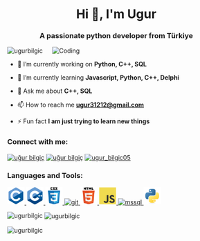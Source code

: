 <h1 align="center">Hi 👋, I'm Ugur</h1>
<h3 align="center">A passionate python developer from Türkiye</h3>
<img align="right" alt="Coding" width="400" src="https://cdn.dribbble.com/users/1292677/screenshots/6139167/media/5387dc7e035b3efe9d94516044de66a4.gif">

<p align="left"> <img src="https://komarev.com/ghpvc/?username=ugurbilgic&label=Profile%20views&color=0e2fb4&style=flat" alt="ugurbilgic" /> </p>

- 🔭 I’m currently working on **Python, C++, SQL**

- 🌱 I’m currently learning **Javascript, Python, C++, Delphi**

- 💬 Ask me about **C++, SQL**

- 📫 How to reach me **ugur31212@gmail.com**

- ⚡ Fun fact **I am just trying to learn new things**

<h3 align="left">Connect with me:</h3>
<p align="left">
<a href="https://linkedin.com/in/uğur bilgiç" target="blank"><img align="center" src="https://raw.githubusercontent.com/rahuldkjain/github-profile-readme-generator/master/src/images/icons/Social/linked-in-alt.svg" alt="uğur bilgiç" height="30" width="40" /></a>
<a href="https://stackoverflow.com/users/uğur bilgiç" target="blank"><img align="center" src="https://raw.githubusercontent.com/rahuldkjain/github-profile-readme-generator/master/src/images/icons/Social/stack-overflow.svg" alt="uğur bilgiç" height="30" width="40" /></a>
<a href="https://instagram.com/ugur_bilgic05" target="blank"><img align="center" src="https://raw.githubusercontent.com/rahuldkjain/github-profile-readme-generator/master/src/images/icons/Social/instagram.svg" alt="ugur_bilgic05" height="30" width="40" /></a>
</p>

<h3 align="left">Languages and Tools:</h3>
<p align="left"> <a href="https://www.cprogramming.com/" target="_blank" rel="noreferrer"> <img src="https://raw.githubusercontent.com/devicons/devicon/master/icons/c/c-original.svg" alt="c" width="40" height="40"/> </a> <a href="https://www.w3schools.com/cpp/" target="_blank" rel="noreferrer"> <img src="https://raw.githubusercontent.com/devicons/devicon/master/icons/cplusplus/cplusplus-original.svg" alt="cplusplus" width="40" height="40"/> </a> <a href="https://www.w3schools.com/css/" target="_blank" rel="noreferrer"> <img src="https://raw.githubusercontent.com/devicons/devicon/master/icons/css3/css3-original-wordmark.svg" alt="css3" width="40" height="40"/> </a> <a href="https://git-scm.com/" target="_blank" rel="noreferrer"> <img src="https://www.vectorlogo.zone/logos/git-scm/git-scm-icon.svg" alt="git" width="40" height="40"/> </a> <a href="https://www.w3.org/html/" target="_blank" rel="noreferrer"> <img src="https://raw.githubusercontent.com/devicons/devicon/master/icons/html5/html5-original-wordmark.svg" alt="html5" width="40" height="40"/> </a> <a href="https://developer.mozilla.org/en-US/docs/Web/JavaScript" target="_blank" rel="noreferrer"> <img src="https://raw.githubusercontent.com/devicons/devicon/master/icons/javascript/javascript-original.svg" alt="javascript" width="40" height="40"/> </a> <a href="https://www.microsoft.com/en-us/sql-server" target="_blank" rel="noreferrer"> <img src="https://www.svgrepo.com/show/303229/microsoft-sql-server-logo.svg" alt="mssql" width="40" height="40"/> </a> <a href="https://www.python.org" target="_blank" rel="noreferrer"> <img src="https://raw.githubusercontent.com/devicons/devicon/master/icons/python/python-original.svg" alt="python" width="40" height="40"/> </a> </p>

<p><img align="left" src="https://github-readme-stats.vercel.app/api/top-langs?username=ugurbilgic&show_icons=true&locale=en&layout=compact" alt="ugurbilgic" /></p>

<p>&nbsp;<img align="center" src="https://github-readme-stats.vercel.app/api?username=ugurbilgic&show_icons=true&locale=en" alt="ugurbilgic" /></p>

<p><img align="center" src="https://github-readme-streak-stats.herokuapp.com/?user=ugurbilgic&theme=default" alt="ugurbilgic" /></p>
